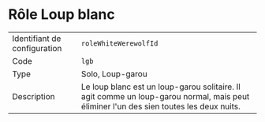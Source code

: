 # Rôle Loup blanc

|                              |                                                                                                                                        |
| ---------------------------- | -------------------------------------------------------------------------------------------------------------------------------------- |
| Identifiant de configuration | `roleWhiteWerewolfId`                                                                                                                  |
| Code                         | `lgb`                                                                                                                                  |
| Type                         | Solo, Loup-garou                                                                                                                       |
| Description                  | Le loup blanc est un loup-garou solitaire. Il agit comme un loup-garou normal, mais peut éliminer l'un des sien toutes les deux nuits. |
